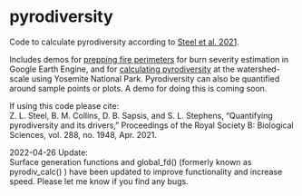 # pyrodiversity
Code to calculate pyrodiversity according to [Steel et al. 2021](https://royalsocietypublishing.org/eprint/RCRFTQ4V7Z2C6SFWWXG3/full). 

Includes demos for [prepping fire perimeters](https://github.com/zacksteel/pyrodiversity/blob/master/code/PerimeterPrep.md) for burn severity estimation in Google Earth Engine, and for [calculating pyrodiversity](https://github.com/zacksteel/pyrodiversity/blob/master/code/YosemiteDemo.md) at the watershed-scale using Yosemite National Park. Pyrodiversity can also be quantified around sample points or plots. A demo for doing this is coming soon.  

If using this code please cite:  
Z. L. Steel, B. M. Collins, D. B. Sapsis, and S. L. Stephens, “Quantifying pyrodiversity and its drivers,” Proceedings of the Royal Society B: Biological Sciences, vol. 288, no. 1948, Apr. 2021.

2022-04-26 Update:  
Surface generation functions and global_fd() (formerly known as pyrodiv_calc() ) have been updated to improve functionality and increase speed. Please let me know if you find any bugs. 
